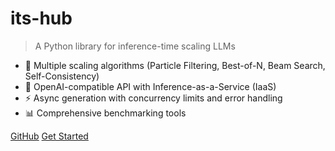 # its-hub

> A Python library for inference-time scaling LLMs

- 🔬 Multiple scaling algorithms (Particle Filtering, Best-of-N, Beam Search, Self-Consistency)
- 🚀 OpenAI-compatible API with Inference-as-a-Service (IaaS)
- ⚡ Async generation with concurrency limits and error handling
- 📊 Comprehensive benchmarking tools

[GitHub](https://github.com/Red-Hat-AI-Innovation-Team/its_hub)
[Get Started](#quick-start-guide)